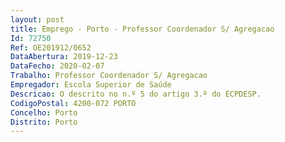 ```yaml
--- 
layout: post
title: Emprego - Porto - Professor Coordenador S/ Agregacao
Id: 72750
Ref: OE201912/0652
DataAbertura: 2019-12-23
DataFecho: 2020-02-07
Trabalho: Professor Coordenador S/ Agregacao
Empregador: Escola Superior de Saúde
Descricao: O descrito no n.º 5 do artigo 3.º do ECPDESP.
CodigoPostal: 4200-072 PORTO
Concelho: Porto
Distrito: Porto
--- 
```

